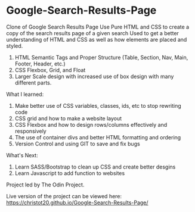# Google-Search-Results-Page
Clone of Google Search Results Page
Use Pure HTML and CSS to create a copy of the search results page of a given search
Used to get a better understanding of HTML and CSS as well as how elements are placed and styled.

1. HTML Semantic Tags and Proper Structure (Table, Section, Nav, Main, Footer, Header, etc.)
2. CSS Flexbox, Grid, and Float
3. Larger Scale design with increased use of box design with many different parts.

What I learned:
1. Make better use of CSS variables, classes, ids, etc to stop rewriting code
2. CSS grid and how to make a website layout
3. CSS Flexbox and how to design rows/columns effectively and responsively
4. The use of container divs and better HTML formatting and ordering
5. Version Control and using GIT to save and fix bugs

What's Next:
1. Learn SASS/Bootstrap to clean up CSS and create better desgins
2. Learn Javascript to add function to websites

Project led by The Odin Project.

Live version of the project can be viewed here: https://christot20.github.io/Google-Search-Results-Page/
